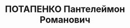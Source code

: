 ---
title: ПОТАПЕНКО Пантелеймон Романович
description: '1896 г.р., украинец, член ВКП(б) с 1917, пом. командира 9 КД КВО, комбриг
  (26.11.1935). Награды: орден Красного Знамени 05.10.1925.

  Арестован 28.09.1937. Приговор: 25.11.1937 - ВМН, расстрелян 25.11.1937, Киев.

  Реабилитирован 22.03.1958'
---